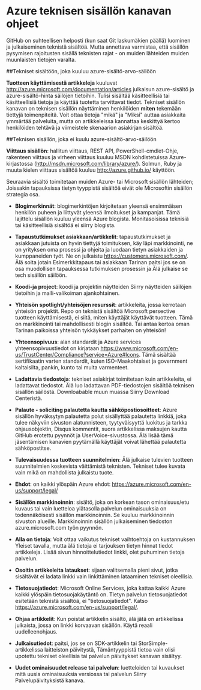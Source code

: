<properties title="" pageTitle="Azure teknisen sisällön kanavan ohjeet" description="Tässä artikkelissa kuvataan Microsoft sisällön kanavaa, joiden työntekijät, kumppaneiden ja yhteisön osallistujien käytettävä julkaiseminen Azure teknistä sisältöä." metaKeywords="" services="" solutions="" documentationCenter="" authors="tysonn" videoId="" scriptId="" manager="carolz" />

<tags ms.service="contributor-guide" ms.devlang="" ms.topic="article" ms.tgt_pltfrm="" ms.workload="" ms.date="01/06/2015" ms.author="tysonn" />

# <a name="azure-technical-content-channel-guidance"></a>Azure teknisen sisällön kanavan ohjeet

GitHub on suhteellisen helposti (kun saat Git laskumäkien päällä) luominen ja julkaiseminen teknistä sisältöä. Mutta annettava varmistaa, että sisällön pysymisen rajoitusten sisällä teknisten rajat - on muiden lähteiden muiden muunlaisten tietojen varalta.

##<a name="technical-content-that-belongs-in-the-azure-content-pr-repository"></a>Tekniset sisältöön, joka kuuluu azure-sisältö-arvo-säilöön

**Tuotteen käyttämisestä artikkeleja** kuuluvat http://azure.microsoft.com/documentation/articles julkaisun azure-sisältö ja azure-sisältö-hinta säilöjen tietoihin. Tulisi sisältää käsitteellisiä tai käsitteellisiä tietoja ja käyttää tuotetta tarvittavat tiedot. Tekniset sisällön kanavan on teknisen sisällön näyttäminen henkilöiden **miten** tekemään tiettyjä toimenpiteitä. Voit ottaa tietoja "mikä" ja "Miksi" auttaa asiakkaita ymmärtää palveluita, mutta on artikkeleissa kannattaa keskittyä kertoo henkilöiden tehtävä ja viimeistele skenaarion asiakirjan sisältöä.

##<a name="technical-content-that-does-not-belong-in-the-azure-content-pr-repository"></a>Teknisen sisällön, joka ei kuulu azure-sisältö-arvo-säilöön

**Viittaus sisällön**: hallitun viittaus, REST API, PowerShell-cmdlet-Ohje, rakenteen viittaus ja virheen viittaus kuuluu MSDN kohdistetuissa Azure-kirjastossa (http://msdn.microsoft.com/library/azure/). Solmun, Ruby ja muuta kielen viittaus sisältöä kuuluu http://azure.github.io/ käyttöön.

Seuraavia sisältö toimitetaan muiden Azure- tai Microsoft sisällön lähteiden; Joissakin tapauksissa tietyn tyyppistä sisältöä eivät ole Microsoftin sisällön strategia osa.

- **Blogimerkinnät**: blogimerkintöjen kirjoitetaan yleensä ensimmäisen henkilön puheen ja liittyvät yleensä ilmoitukset ja kampanjat. Tämä lajittelu sisällön kuuluu yleensä Azure blogista. Monitasoisissa teknisiä tai käsitteellisiä sisältöä ei siirry blogista.

- **Tapaustutkimukset asiakkaan/artikkelit**: tapaustutkimukset ja asiakkaan jutuista on hyvin tiettyjä toimituksen, käy läpi markkinointi, ne on yrityksen oma prosessi ja ohjeita ja luodaan tietyn asiakkaiden ja kumppaneiden työt. Ne on julkaistu https://customers.microsoft.com/. Älä soita jotain Esimerkkitapaus tai asiakkaan Tarinan paitsi jos se on osa muodollisen tapauksessa tutkimuksen prosessin ja Älä julkaise se tech sisällön säilöön.

- **Koodi-ja project**: koodi ja projektin näytteiden Siirry näytteiden säilöjen tietoihin ja malli-valikoiman ajankohtainen.

- **Yhteisön spotlight/yhteisöjen resurssit**: artikkeleita, jossa kerrotaan yhteisön projektit. Repo on teknistä sisältöä Microsoft persective tuotteen käyttämisestä, ei siitä, miten käyttäjät käyttävät tuotteen. Tämä on markkinointi tai mahdollisesti blogin sisältöä. Tai antaa kertoa oman Tarinan paikoissa yhteisön tykkäykset parhaiten on yhteisön!

- **Yhteensopivuus**: alan standardit ja Azure services yhteensopivuustiedot on kirjataan https://www.microsoft.com/en-us/TrustCenter/Compliance?service=Azure#Icons. Tämä sisältää sertifikaatin varten standardit, kuten ISO-Maakohtaiset ja government kaltaisilta, pankin, kunto tai muita varmenteet.

- **Ladattavia tiedostoja**: tekniset asiakirjat toimitetaan kuin artikkeleita, ei ladattavat tiedostot. Älä luo ladattavan PDF-tiedostojen sisältöä teknisen sisällön säilöstä. Downloabable muun muassa Siirry Download Centeristä.

- **Palaute - soliciting palautetta kautta sähköpostiosoitteet**: Azure sisällön hyväksytyn palautetta polut sisällyttää palautetta linkkiä, joka tulee näkyviin sivuston alatunnisteen, tyytyväisyyttä luokitus ja tarkka ohjausobjektin, Disqus kommentit, suora artikkelissa maksujen kautta GitHub erotettu pyynnöt ja UserVoice-sivustossa. Älä lisää tämä jäsentämisen kanavien pyytämällä käyttäjät voivat lähettää palautetta sähköpostitse.

- **Tulevaisuudessa tuotteen suunnitelmien**: Älä julkaise tulevien tuotteen suunnitelmien koskevista väittämistä teknisten. Tekniset tulee kuvata vain mikä on mahdollista julkaistu tuote.

- **Ehdot**: on kaikki ylöspäin Azure ehdot: https://azure.microsoft.com/en-us/support/legal/

- **Sisällön markkinoinnin**: sisältö, joka on korkean tason ominaisuus/etu kuvaus tai vain luetteloa ylätasolla palvelun ominaisuuksia on todennäköisesti sisällön markkinoinnin. Se kuuluu markkinoinnin sivuston alueille. Markkinoinnin sisällön julkaiseminen tiedoston azure.microsoft.com työn pyynnön.

- **Alla on tietoja**: Voit ottaa vaikutus tekniset vaihtoehtoja on kustannuksen Yleiset tavalla, mutta älä tietoja ei tarjouksen tietyn hinnat tiedot artikkeleja. Lisää sivun hinnoittelutiedot linkki, olet puhuminen tietoja palvelun.

- **Osoitin artikkeleita lataukset**: sijaan valitsemalla pieni sivut, jotka sisältävät ei ladata linkki vain linkittäminen lataaminen tekniset oleellisia.

- **Tietosuojatiedot**: Microsoft Online Services, joka kattaa kaikki Azure kaikki ylöspäin tietosuojakäytäntö on. Tietyn palvelun tietosuojatiedot esitetään teknistä sisältöä, ei "tietosuojatiedot". Katso https://azure.microsoft.com/en-us/support/legal/.

- **Ohjaa artikkelit**: Kun poistat artikkelin sisältö, älä jätä on artikkelissa julkaista, jossa on linkki korvaavan sisällön. Käytä reaali uudelleenohjaus.

- **Julkaisutiedot**: paitsi, jos se on SDK-artikkelin tai StorSimple-artikkelissa laitteiston päivitystä, Tämäntyyppistä tietoa vain olisi upotettu tekniset oleellisia tai palvelun päivitykset kanavan sisältyy.

- **Uudet ominaisuudet release tai palvelun**: luetteloiden tai kuvaukset mitä uusia ominaisuuksia versiossa tai palvelun Siirry Palvelupäivityksistä kanava.
